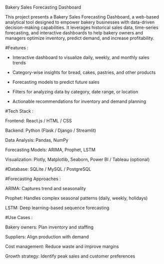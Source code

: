 Bakery Sales Forecasting Dashboard

This project presents a Bakery Sales Forecasting Dashboard, a web-based analytical tool designed to empower bakery businesses with data-driven decision-making capabilities. It leverages historical sales data, time-series forecasting, and interactive dashboards to help bakery owners and managers optimize inventory, predict demand, and increase profitability.

#Features :

- Interactive dashboard to visualize daily, weekly, and monthly sales trends

- Category-wise insights for bread, cakes, pastries, and other products

- Forecasting models to predict future sales

- Filters for analyzing data by category, date range, or location

- Actionable recommendations for inventory and demand planning

#Tech Stack :

Frontend: React.js / HTML / CSS

Backend: Python (Flask / Django / Streamlit)

Data Analysis: Pandas, NumPy

Forecasting Models: ARIMA, Prophet, LSTM

Visualization: Plotly, Matplotlib, Seaborn, Power BI / Tableau (optional)

#Database: SQLite / MySQL / PostgreSQL


#Forecasting Approaches :

ARIMA: Captures trend and seasonality

Prophet: Handles complex seasonal patterns (daily, weekly, holidays)

LSTM: Deep learning-based sequence forecasting

#Use Cases :

Bakery owners: Plan inventory and staffing

Suppliers: Align production with demand

Cost management: Reduce waste and improve margins

Growth strategy: Identify peak sales and customer preferences
